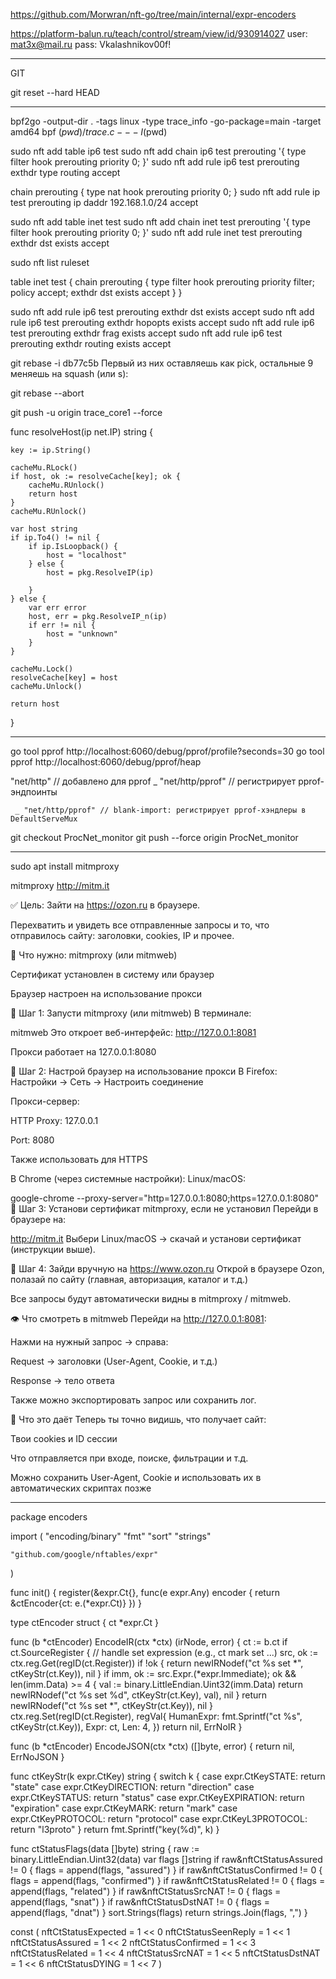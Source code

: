 https://github.com/Morwran/nft-go/tree/main/internal/expr-encoders



https://platform-balun.ru/teach/control/stream/view/id/930914027
user: mat3x@mail.ru
pass: Vkalashnikov00f!

__________________________________________________
GIT

git reset --hard HEAD
____________________________________________________



bpf2go -output-dir . -tags linux -type trace_info -go-package=main -target amd64 bpf $(pwd)/trace.c -- -I$(pwd)



sudo nft add table ip6 test
sudo nft add chain ip6 test prerouting '{ type filter hook prerouting priority 0; }'
sudo nft add rule ip6 test prerouting exthdr type routing accept

chain prerouting {
    type nat hook prerouting priority 0;
}
sudo nft add rule ip test prerouting ip daddr 192.168.1.0/24 accept




sudo nft add table inet test
sudo nft add chain inet test prerouting '{ type filter hook prerouting priority 0; }'
sudo nft add rule inet test prerouting exthdr dst exists accept


sudo nft list ruleset

table inet test {
        chain prerouting {
                type filter hook prerouting priority filter; policy accept;
                exthdr dst exists accept
        }
}


sudo nft add rule ip6 test prerouting exthdr dst exists accept
sudo nft add rule ip6 test prerouting exthdr hopopts exists accept
sudo nft add rule ip6 test prerouting exthdr frag exists accept
sudo nft add rule ip6 test prerouting exthdr routing exists accept



git rebase -i db77c5b 
Первый из них оставляешь как pick, остальные 9 меняешь на squash (или s):

git rebase --abort


git push -u origin trace_core1 --force


func resolveHost(ip net.IP) string {

	key := ip.String()

	cacheMu.RLock()
	if host, ok := resolveCache[key]; ok {
		cacheMu.RUnlock()
		return host
	}
	cacheMu.RUnlock()

	var host string
	if ip.To4() != nil {
		if ip.IsLoopback() {
			host = "localhost"
		} else {
			host = pkg.ResolveIP(ip)

		}
	} else {
		var err error
		host, err = pkg.ResolveIP_n(ip)
		if err != nil {
			host = "unknown"
		}
	}

	cacheMu.Lock()
	resolveCache[key] = host
	cacheMu.Unlock()

	return host
}







_______________________________________________________________________________________________


go tool pprof http://localhost:6060/debug/pprof/profile?seconds=30
go tool pprof http://localhost:6060/debug/pprof/heap



"net/http"      // добавлено для pprof
	_ "net/http/pprof" // регистрирует pprof-эндпоинты

     _ "net/http/pprof" // blank-import: регистрирует pprof-хэндлеры в DefaultServeMux



git checkout ProcNet_monitor
git push --force origin ProcNet_monitor


______________________________________________________________________________________________

sudo apt install mitmproxy

mitmproxy
http://mitm.it




✅ Цель:
Зайти на https://ozon.ru в браузере.

Перехватить и увидеть все отправленные запросы и то, что отправилось сайту: заголовки, cookies, IP и прочее.

🧰 Что нужно:
mitmproxy (или mitmweb)

Сертификат установлен в систему или браузер

Браузер настроен на использование прокси

🔧 Шаг 1: Запусти mitmproxy (или mitmweb)
В терминале:

mitmweb
Это откроет веб-интерфейс: http://127.0.0.1:8081

Прокси работает на 127.0.0.1:8080

🔧 Шаг 2: Настрой браузер на использование прокси
В Firefox:
Настройки → Сеть → Настроить соединение

Прокси-сервер:

HTTP Proxy: 127.0.0.1

Port: 8080

Также использовать для HTTPS

В Chrome (через системные настройки):
Linux/macOS:

google-chrome --proxy-server="http=127.0.0.1:8080;https=127.0.0.1:8080"
🔧 Шаг 3: Установи сертификат mitmproxy, если не установил
Перейди в браузере на:

http://mitm.it
Выбери Linux/macOS → скачай и установи сертификат (инструкции выше).

🔎 Шаг 4: Зайди вручную на https://www.ozon.ru
Открой в браузере Ozon, полазай по сайту (главная, авторизация, каталог и т.д.)

Все запросы будут автоматически видны в mitmproxy / mitmweb.

👁 Что смотреть в mitmweb
Перейди на http://127.0.0.1:8081:

Нажми на нужный запрос → справа:

Request → заголовки (User-Agent, Cookie, и т.д.)

Response → тело ответа

Также можно экспортировать запрос или сохранить лог.

🧠 Что это даёт
Теперь ты точно видишь, что получает сайт:

Твои cookies и ID сессии

Что отправляется при входе, поиске, фильтрации и т.д.

Можно сохранить User-Agent, Cookie и использовать их в автоматических скриптах позже
________________________________________________________________________________

package encoders

import (
	"encoding/binary"
	"fmt"
	"sort"
	"strings"

	"github.com/google/nftables/expr"
)

func init() {
	register(&expr.Ct{}, func(e expr.Any) encoder {
		return &ctEncoder{ct: e.(*expr.Ct)}
	})
}

type ctEncoder struct {
	ct *expr.Ct
}

func (b *ctEncoder) EncodeIR(ctx *ctx) (irNode, error) {
	ct := b.ct
	if ct.SourceRegister {
		// handle set expression (e.g., ct mark set ...)
		src, ok := ctx.reg.Get(regID(ct.Register))
		if !ok {
			return newIRNodef("ct %s set *", ctKeyStr(ct.Key)), nil
		}
		if imm, ok := src.Expr.(*expr.Immediate); ok && len(imm.Data) >= 4 {
			val := binary.LittleEndian.Uint32(imm.Data)
			return newIRNodef("ct %s set %d", ctKeyStr(ct.Key), val), nil
		}
		return newIRNodef("ct %s set *", ctKeyStr(ct.Key)), nil
	}
	ctx.reg.Set(regID(ct.Register), regVal{
		HumanExpr: fmt.Sprintf("ct %s", ctKeyStr(ct.Key)),
		Expr:      ct,
		Len:       4,
	})
	return nil, ErrNoIR
}

func (b *ctEncoder) EncodeJSON(ctx *ctx) ([]byte, error) {
	return nil, ErrNoJSON
}

func ctKeyStr(k expr.CtKey) string {
	switch k {
	case expr.CtKeySTATE:
		return "state"
	case expr.CtKeyDIRECTION:
		return "direction"
	case expr.CtKeySTATUS:
		return "status"
	case expr.CtKeyEXPIRATION:
		return "expiration"
	case expr.CtKeyMARK:
		return "mark"
	case expr.CtKeyPROTOCOL:
		return "protocol"
	case expr.CtKeyL3PROTOCOL:
		return "l3proto"
	}
	return fmt.Sprintf("key(%d)", k)
}

func ctStatusFlags(data []byte) string {
	raw := binary.LittleEndian.Uint32(data)
	var flags []string
	if raw&nftCtStatusAssured != 0 {
		flags = append(flags, "assured")
	}
	if raw&nftCtStatusConfirmed != 0 {
		flags = append(flags, "confirmed")
	}
	if raw&nftCtStatusRelated != 0 {
		flags = append(flags, "related")
	}
	if raw&nftCtStatusSrcNAT != 0 {
		flags = append(flags, "snat")
	}
	if raw&nftCtStatusDstNAT != 0 {
		flags = append(flags, "dnat")
	}
	sort.Strings(flags)
	return strings.Join(flags, ",")
}

const (
	nftCtStatusExpected  = 1 << 0
	nftCtStatusSeenReply = 1 << 1
	nftCtStatusAssured   = 1 << 2
	nftCtStatusConfirmed = 1 << 3
	nftCtStatusRelated   = 1 << 4
	nftCtStatusSrcNAT    = 1 << 5
	nftCtStatusDstNAT    = 1 << 6
	nftCtStatusDYING     = 1 << 7
)




